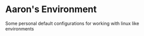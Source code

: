 # Aaron's Environment
Some personal default configurations for working with linux like environments
